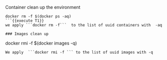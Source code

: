 Container clean up the environment
```
docker rm -f $(docker ps -aq)
```{{execute T1}}
we apply ```docker rm -f```  to the list of uuid containers with  -aq 

### Images clean up  
```
docker rmi -f $(docker images -q)
```{{execute T1}}
We apply  ```docker rmi -f ``` to the list of uuid images with -q

